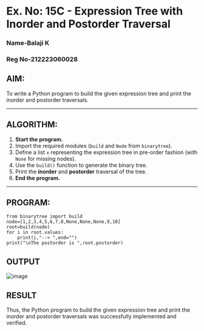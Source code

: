 # Ex. No: 15C - Expression Tree with Inorder and Postorder Traversal
### Name-Balaji K
### Reg No-212223060028
## AIM:
To write a Python program to build the given expression tree and print the inorder and postorder traversals.

---

## ALGORITHM:

1. **Start the program.**
2. Import the required modules (`build` and `Node` from `binarytree`).
3. Define a list `x` representing the expression tree in pre-order fashion (with `None` for missing nodes).
4. Use the `build()` function to generate the binary tree.
5. Print the **inorder** and **postorder** traversal of the tree.
6. **End the program.**

---

## PROGRAM:

```
from binarytree import build
node=[1,2,3,4,5,6,7,8,None,None,None,9,10]
root=build(node)
for i in root.values:
    print(i,"--> ",end="")
print("\nThe postorder is ",root.postorder)
```

## OUTPUT
![image](https://github.com/user-attachments/assets/c8491a2c-08ff-4ee6-90b7-49aa8243358c)


## RESULT
 Thus, the Python program to build the given expression tree and print the inorder and postorder traversals was successfully implemented and verified.
